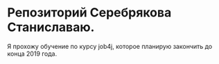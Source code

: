 # Репозиторий Серебрякова Станиславаю.

Я прохожу обучение по курсу job4j, которое планирую закончить до конца 2019 года.